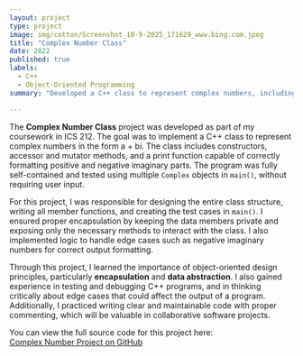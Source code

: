 ```yaml
---
layout: project
type: project
image: img/cotton/Screenshot_10-9-2025_171629_www.bing.com.jpeg
title: "Complex Number Class"
date: 2022
published: true
labels:
  - C++
  - Object-Oriented Programming
summary: "Developed a C++ class to represent complex numbers, including constructors, accessor/mutator methods, and a print function. Tested functionality using multiple objects."

---
```


The **Complex Number Class** project was developed as part of my coursework in ICS 212. The goal was to implement a C++ class to represent complex numbers in the form a + bi. The class includes constructors, accessor and mutator methods, and a print function capable of correctly formatting positive and negative imaginary parts. The program was fully self-contained and tested using multiple `Complex` objects in `main()`, without requiring user input.  

For this project, I was responsible for designing the entire class structure, writing all member functions, and creating the test cases in `main()`. I ensured proper encapsulation by keeping the data members private and exposing only the necessary methods to interact with the class. I also implemented logic to handle edge cases such as negative imaginary numbers for correct output formatting.  

Through this project, I learned the importance of object-oriented design principles, particularly **encapsulation** and **data abstraction**. I also gained experience in testing and debugging C++ programs, and in thinking critically about edge cases that could affect the output of a program. Additionally, I practiced writing clear and maintainable code with proper commenting, which will be valuable in collaborative software projects.  

You can view the full source code for this project here:  
[Complex Number Project on GitHub](https://github.com/mtuquero/projects/blob/main/TuqueroMariah18.cpp)
 
